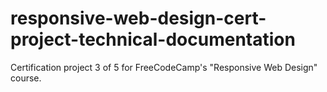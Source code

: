 # responsive-web-design-cert-project-technical-documentation
Certification project 3 of 5 for FreeCodeCamp's "Responsive Web Design" course.
